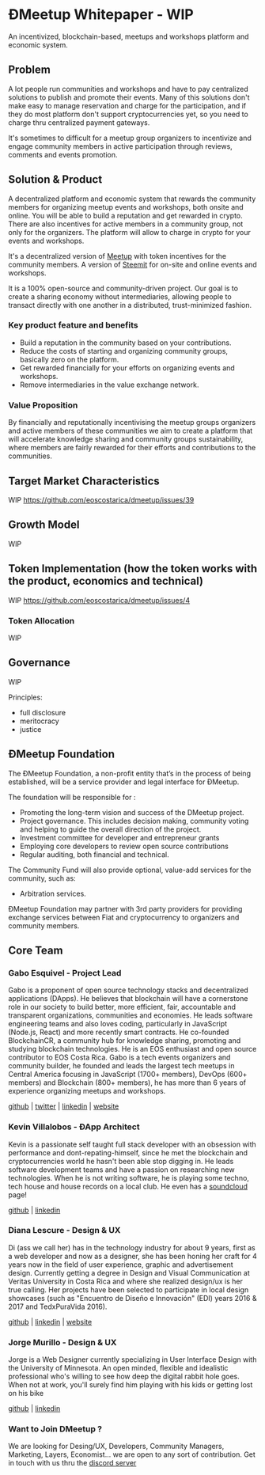 # ÐMeetup Whitepaper - WIP

An incentivized, blockchain-based, meetups and workshops platform and economic system.

## Problem

A lot people run communities and workshops and have to pay centralized solutions to publish and promote their events. Many of this solutions don't make easy to manage reservation and charge for the participation, and if they do most platform don't support cryptocurrencies yet, so you need to charge thru centralized payment gateways.

It's sometimes to difficult for a meetup group organizers to incentivize and engage community members in active participation through reviews, comments and events promotion.

## Solution & Product

A decentralized platform and economic system that rewards the community members for organizing meetup events and workshops, both onsite and online. You will be able to build a reputation and get rewarded in crypto. There are also incentives for active members in a community group, not only for the organizers. The platform will allow to charge in crypto for your events and workshops.

It's a decentralized version of [Meetup](https://meetup.com/) with token incentives for the community members.
A version of [Steemit](https://steemit.com/) for on-site and online events and workshops.

It is a 100% open-source and community-driven project. Our goal is to create a sharing economy without intermediaries, allowing people to transact directly with one another in a distributed, trust-minimized fashion.

### Key product feature and benefits

- Build a reputation in the community based on your contributions.
- Reduce the costs of starting and organizing community groups, basically zero on the platform.
- Get rewarded financially for your efforts on organizing events and workshops.
- Remove intermediaries in the value exchange network.

### Value Proposition

By financially and reputationally incentivising the meetup groups organizers and active members of these communities we aim to create a platform that will accelerate knowledge sharing and community groups sustainability, where members are fairly rewarded for their efforts and contributions to the communities.

## Target Market Characteristics

WIP https://github.com/eoscostarica/dmeetup/issues/39

## Growth Model

WIP

## Token Implementation (how the token works with the product, economics and technical)

WIP https://github.com/eoscostarica/dmeetup/issues/4

### Token Allocation

WIP

## Governance

WIP

Principles:

- full disclosure
- meritocracy
- justice

## ÐMeetup Foundation

The ÐMeetup Foundation, a non-profit entity that’s in the process of being established, will be a service provider and legal interface for ÐMeetup.

The foundation will be responsible for :

- Promoting the long-term vision and success of the DMeetup project.
- Project governance. This includes decision making, community voting and helping to guide the
  overall direction of the project.
- Investment committee for developer and entrepreneur grants
- Employing core developers to review open source contributions
- Regular auditing, both financial and technical.

The Community Fund will also provide optional, value-add services for the community, such as:

- Arbitration services.

ÐMeetup Foundation may partner with 3rd party providers for providing exchange services between Fiat and cryptocurrency to organizers and community members.

## Core Team

### Gabo Esquivel - Project Lead

Gabo is a proponent of open source technology stacks and decentralized applications (DApps). He believes that blockchain will have a cornerstone role in our society to build better, more efficient, fair, accountable and transparent organizations, communities and economies. He leads software engineering teams and also loves coding, particularly in JavaScript (Node.js, React) and more recently smart contracts. He co-founded BlockchainCR, a community hub for knowledge sharing, promoting and studying blockchain technologies. He is an EOS enthusiast and open source contributor to EOS Costa Rica. Gabo is a tech events organizers and community builder, he founded and leads the largest tech meetups in Central America focusing in JavaScript (1700+ members), DevOps (600+ members) and Blockchain (800+ members), he has more than 6 years of experience organizing meetups and workshops.

[github](@gaboesquivel) | [twitter](https://twitter.com/gaboesquivel) | [linkedin](https://linkedin.com/in/gaboesquivel) | [website](https://gaboesquivel.com)

### Kevin Villalobos - ÐApp Architect

Kevin is a passionate self taught full stack developer with an obsession with performance and dont-repating-himself, since he met the blockchain and cryptocurrencies world he hasn't been able stop digging in. He leads software development teams and have a passion on researching new technologies. When he is not writing software, he is playing some techno, tech house and house records on a local club. He even has a [soundcloud](https://soundcloud.com/djwolfcr) page!

[github](@kevin-wolf) | [linkedin](https://www.linkedin.com/in/kevinvillalobos/)

### Diana Lescure - Design & UX

Di (ass we call her) has in the technology industry for about 9 years, first as a web developer and now as a designer, she has been honing her craft for 4 years now in the field of user experience, graphic and advertisement design. Currently getting a degree in Design and Visual Communication at Veritas University in Costa Rica and where she realized design/ux is her true calling. Her projects have been selected to participate in local design showcases (such as "Encuentro de Diseño e Innovación" (EDI) years 2016 & 2017 and TedxPuraVida 2016).

[github](@dianitica) | [linkedin](https://www.linkedin.com/in/dilescure/) | [website](http://dilescure.design/)

### Jorge Murillo - Design & UX

Jorge is a Web Designer currently specializing in User Interface Design with the University of Minnesota. An open minded, flexible and idealistic professional who's willing to see how deep the digital rabbit hole goes. When not at work, you'll surely find him playing with his kids or getting lost on his bike

[github](@murillojorge) | [linkedin](https://www.linkedin.com/in/jmurillodev/)

### Want to Join DMeetup ?

We are looking for Desing/UX, Developers, Community Managers, Marketing, Layers, Economist... we are open to any sort of contribution. Get in touch with us thru the [discord server](https://discord.gg/bBpQHym)
